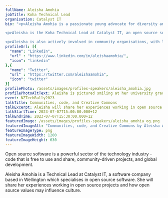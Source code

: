 ```yaml
---
fullName: Aleisha Amohia
jobTitle: Koha Technical Lead
organisation: Catalyst IT
bio: "<p>Aleisha Amohia is a passionate young advocate for diversity and equity, sparked by her experiences as a young Māori-Asian woman in the technology industry.</p>

<p>Aleisha is the Koha Technical Lead at Catalyst IT, an open source software company, where she started out as an intern in 2014. She is also a Victoria University of Wellington graduate with a Bachelor of Science (Computer Science and Artificial Intelligence) and a Bachelor of Commerce (Management and Information Systems).</p>

<p>Aleisha is also actively involved in community organisations, with links to the National Council of Women New Zealand, Wellington Alliance Against Sexual Violence, InternetNZ, Victoria University of Wellington Women in Tech, and more.</p>"
profileUrl: [{
  "name": "LinkedIn",
  "url" : "https://www.linkedin.com/in/aleishaamohia/",
  "icon": "linkedin"
},{
  "name": "Twitter",
  "url" : "https://twitter.com/aleishaamohia",
  "icon": "twitter"
}]
profilePhoto: /assets/images/profiles-speakers/aleisha_amohia.jpg
profilePhotoAltText: Aleisha is pictured smiling at her university graduation parade, on the steps of Civic Square. She is wearing a korowai with blue, green, black and white detailing atop her graduation gown.
event: NZTechRally2023
talkTitle: Communities, code, and Creative Commons
talkExcerpt: Aleisha will share her experiences working in open source projects and how open source values may influence culture.
talkStartTime: 2023-07-07T15:00:00.000+12
talkEndTime: 2023-07-07T15:30:00.000+12
featuredImage: /assets/images/profiles-speakers/aleisha_amohia_og.png
featuredImageAlt: "Communities, code, and Creative Commons by Aleisha Amohia, Koha Technical Lead at Catalyst IT. Join us to hear Aleisha and other speakers at NZ Tech Rally, 7th July, Wellington"
featureImageType: png
featureImageWidth: 1200
featureImageHeight: 630
---
```


<p>Open source software is a powerful sector of the technology industry - code that is free to use and share, community-driven projects, and global development.</p>

<p>Aleisha Amohia is a Technical Lead at Catalyst IT, a software company based in Wellington which specialises in open source software. She will share her experiences working in open source projects and how open source values may influence culture.</p>
